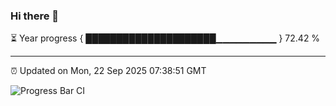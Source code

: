 ### Hi there 👋

⏳ Year progress { █████████████████████▁▁▁▁▁▁▁▁▁ } 72.42 %

---

⏰ Updated on Mon, 22 Sep 2025 07:38:51 GMT

![Progress Bar CI](https://github.com/IshwaranRudhara/GIT-ACTION/workflows/Progress%20Bar%20CI/badge.svg)

